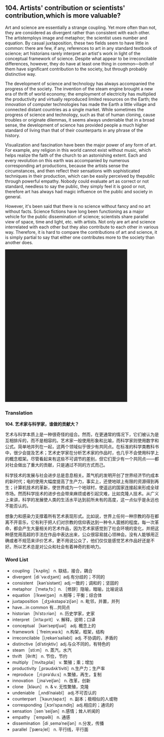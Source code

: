 ## 104. Artists' contribution or scientists' contribution,which is more valuable?

Art and science are essentially a strange coupling. Yet more often than not, they are considered as divergent rather than consistent with each other. The artistemploys image and metaphor; the scientist uses number and equation. By casual juxtaposition, these two fields seem to have little in common: there are few, if any, references to art in any standard textbook of science; art historians rarely interpret an artist's work in light of the conceptual framework of science. Despite what appear to be irreconcilable differences, however, they do have at least one thing in common—both of them have significant contribution to the society, but through probably distinctive way.

The development of science and technology has always accompanied the progress of the society. The invention of the steam engine brought a new era of thrift of world economy; the employment of electricity has multiplied the productivity and virtually reproduced limited resources on the Earth; the innovation of computer technologies has made the Earth a little village and connected distant countries as a single market. While sometimes the progress of science and technology, such as that of human cloning, cause troubles or originate dilemmas, it seems always undeniable that in a broad sense, the development of science has provided people a much higher standard of living than that of their counterparts in any phrase of the history.

Visualization and fascination have been the major power of any form of art. For example, any religion in this world cannot exist without music, which helps realize the faith of the church to an astonishing extent. Each and every revolution on this earth was accompanied by numerous corresponding art productions, because the artists sense the circumstances, and then reflect their sensations with sophisticated techniques in their production, which can be easily perceived by thepublic through powerful empathy. Nobody could evaluate art as correct or not standard, needless to say the public, they simply feel it is good or not, therefore art has always had magic influence on the public and society in general.

However, it's been said that there is no science without fancy and no art without facts. Science fictions have long been functioning as a major vehicle for the public dissemination of science; scientists share parallel view of space, time and light, etc. with artists. Not only are art and science interrelated with each other but they also contribute to each other in various way. Therefore, it is hard to compare the contributions of art and science, it is simply partial to say that either one contributes more to the society than another does.

![](images/padding_400x500.png)

### Translation

**104. 艺术家与科学家，谁做的贡献大？**

艺术与科学本质上是一种很奇怪的组合。然而，在更通常的情况下，它们被认为是互相排斥的，而不是相容的。艺术家一般使用形象和比喻，而科学家则使用数字和公式。简单地并列在一起，这两个领域似乎很少有共同点。在标准的科学类教科书中，很少会提及艺术；艺术史学家在分析艺术家的作品时，也几乎不会使用科学上的概念框架。尽管看起来有这些不可调节的差别，但它们至少有一个共同点——都对社会做出了重大的贡献，只是通过不同的方式而己。

科学技术的发展与社会进步总是息息相关。蒸气机的发明开创了世界经济节约成本的新时代；电的使用大幅度提高了生产力，事实上，还使地球上有限的资源得到再生；计算机技术的革新，使世界成为一个地球村，使遥远的国家连接起来形成全球市场。然而科学技术的进步也会带来麻烦或者引起灾难，比如克隆人技术。从广义上来讲，科学的发展使人类的生活水平达到前所未有的高度，这一点似乎是永远也不能否认的。

想象力和感染力支撑着所有艺术表现形式。比如说，世界上任何一种宗教的存在都离不开音乐，它有利于把人们对宗教的信仰表达到一种令人震撼的程度。每一次革命，都会产生大量相关的艺术作品，因为艺术家感觉到了社会环境的变化，并把这种感觉用高超的手法在作品中表达出来，公众很容易就心领神会。没有人能够用正确或者不规范来评价艺术，更不用说公众了，他们仅仅是感觉艺术作品好还是不好。所以艺术总是对公众和社会有着神奇的影响力。

### Word List

+ coupling ［ˈkʌpliŋ］ n. 联结，接合，耦合
+ divergent［di ˈvə:dʒənt］adj.有分歧的；不同的
+ consistent ［kənˈsistənt］adj.一致的；调和的；坚固的
+ metaphor ［ˈmetəˌfɔ:］n. ［修辞］隐喻，暗喻，比喻说话
+ equation ［iˈkweiʒən］ n.相等；平衡；综合体
+ juxtaposition ［ˌdʒʌkstəpəˈziʃən］n. 毗邻，并置，并列
+ have...in common 有…共同点
+ historian ［hiˈstɔ:riən］ n. 历史学家，史家
+ interpret ［inˈtə:prit］ v. 解释，说明；口译
+ conceptual ［kənˈseptʃuəl］ adj. 概念上的
+ framework［ ˈfreimˌwə:k］ n.构架，框架，结构
+ irreconcilable［iˌrekənˈsailəbl］adj. 不协调的，矛盾的
+ distinctive［diˈstiŋktiv］adj.与众不同的，有特色的
+ steam ［sti:m］ n. 蒸汽，水汽
+ thrift ［θrift］ n. 节俭，节约
+ multiply ［ˈmʌltəˌplai］ v. 繁殖；乘；增加
+ productivity［ˌprəudʌkˈtiviti］n.生产力；生产率
+ reproduce ［ˌri:prəˈdu:s］n.繁殖，再生，复制
+ innovation ［ˌinəˈveiʃən］ n. 改革，创新
+ clone ［kləun］ n. & v. 无性繁殖，克隆
+ undeniable ［ˌʌndiˈnaiəbl］ adj.不可否认的
+ counterpart ［ˈkaunˌtəpa:t］ n. 副本；极相似的人或物
+ corresponding［ˌkɔriˈspa:ndiŋ］adj.相应的；通讯的
+ sensation［sen ˈseiʃən］n.感情；耸人听闻的
+ empathy ［ˈempəθi］ n. 通感
+ dissemination［di ˌseməˈneiʃən］n.分发，传播
+ parallel［ˈpærəˌlel］ n. 平行线，平行面</li>  


